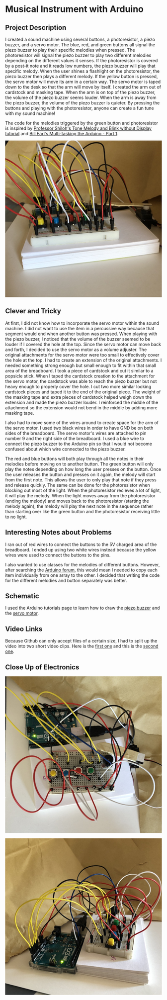 # Musical Instrument with Arduino

## Project Description

I created a sound machine using several buttons, a photoresistor, a piezo buzzer, and a servo motor. The blue, red, and green buttons all signal the piezo buzzer to play their specific melodies when pressed. The photoresistor will signal the piezo buzzer to play two different melodies depending on the different values it senses. If the photoresistor is covered by a post-it note and it reads low numbers, the piezo buzzer will play that specific melody. When the user shines a flashlight on the photoresistor, the piezo buzzer then plays a different melody. If the yellow button is pressed, the servo motor will move its arm in a certain way. The servo motor is taped down to the desk so that the arm will move by itself. I created the arm out of cardstock and masking tape. When the arm is on top of the piezo buzzer, the volume of the piezo buzzer seems louder. When the arm is away from the piezo buzzer, the volume of the piezo buzzer is quieter. By pressing the buttons and playing with the photoresistor, anyone can create a fun tune with my sound machine!

The code for the melodies triggered by the green button and photoresistor is inspired by [Professor Shiloh's Tone Melody and Blink without Display tutorial](https://github.com/michaelshiloh/toneMelodyAndBlinkWithoutDelay/blob/master/toneMelodyAndBlinkWithoutDelay.ino) and [Bill Earl's Multi-tasking the Arduino - Part 1](https://learn.adafruit.com/multi-tasking-the-arduino-part-1?view=all).

![](https://github.com/Megan-J/IntroductionToInteractiveMedia/blob/master/27July_MusicalInstrument/instrument.JPG)

## Clever and Tricky

At first, I did not know how to incorporate the servo motor within the sound machine. I did not want to use the item in a percussive way because that segment would end when another button was pressed. When playing with the piezo buzzer, I noticed that the volume of the buzzer seemed to be louder if I covered the hole at the top. Since the servo motor can move back and forth, I decided to use the servo motor as a volume adjuster. The original attachments for the servo motor were too small to effectively cover the hole at the top. I had to create an extension of the original attachments. I needed something strong enough but small enough to fit within that small area of the breadboard. I took a piece of cardstock and cut it similar to a popsicle stick. When I taped the cardstock creation to the attachment for the servo motor, the cardstock was able to reach the piezo buzzer but not heavy enough to properly cover the hole. I cut two more similar looking cardstock pieces and taped it to the end of the original piece. The weight of the masking tape and extra pieces of cardstock helped weigh down the extension and made the piezo buzzer louder. I reinforced the middle of the attachment so the extension would not bend in the middle by adding more masking tape. 

I also had to move some of the wires around to create space for the arm of the servo motor. I used two black wires in order to have GND be on both sides of the breadboard. The servo motor's wires are attached to pin number 9 and the right side of the breadboard. I used a blue wire to connect the piezo buzzer to the Arduino pin so that I would not become confused about which wire connected to the piezo buzzer. 

The red and blue buttons will both play through all the notes in their melodies before moving on to another button. The green button will only play the notes depending on how long the user presses on the button. Once the user releases the button and presses on it again, the melody will start from the first note. This allows the user to only play that note if they press and release quickly. The same can be done for the photoresistor when blocking out most of the light. When the photoresistor recieves a lot of light, it will play the melody. When the light moves away from the photoresistor (ending the melody) and moves back to the photoresistor (starting the melody again), the melody will play the next note in the sequence rather than starting over like the green button and the photoresistor receiving little to no light. 

## Interesting Notes about Problems

I ran out of red wires to connect the buttons to the 5V charged area of the breadboard. I ended up using two white wires instead because the yellow wires were used to connect the buttons to the pins.

I also wanted to use classes for the melodies of different buttons. However, after searching the [Arduino forum](https://forum.arduino.cc/index.php?topic=324374.0#:~:text=If%20you%20have%20two%20arrays,an%20array%20to%20another%20array.), this would mean I needed to copy each item individually from one array to the other. I decided that writing the code for the different melodies and button separately was better.


## Schematic

I used the Arduino tutorials page to learn how to draw the [piezo buzzer](https://www.arduino.cc/en/Tutorial/ToneMelody) and the [servo motor](https://www.arduino.cc/en/Tutorial/Knob).

## Video Links

Because Github can only accept files of a certain size, I had to split up the video into two short video clips. Here is the [first one](https://github.com/Megan-J/IntroductionToInteractiveMedia/blob/master/27July_MusicalInstrument/instrumentVid-Part1.mp4) and this is the [second one](https://github.com/Megan-J/IntroductionToInteractiveMedia/blob/master/27July_MusicalInstrument/instrumentVid-Part2.mp4).

## Close Up of Electronics

![](https://github.com/Megan-J/IntroductionToInteractiveMedia/blob/master/27July_MusicalInstrument/instrument%20-%20top.JPG) 

![](https://github.com/Megan-J/IntroductionToInteractiveMedia/blob/master/27July_MusicalInstrument/instrument%20-%20front.JPG)
